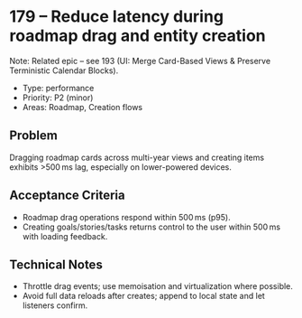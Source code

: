 # 179 – Reduce latency during roadmap drag and entity creation

Note: Related epic – see 193 (UI: Merge Card-Based Views & Preserve Terministic Calendar Blocks).

- Type: performance
- Priority: P2 (minor)
- Areas: Roadmap, Creation flows

## Problem
Dragging roadmap cards across multi-year views and creating items exhibits >500 ms lag, especially on lower-powered devices.

## Acceptance Criteria
- Roadmap drag operations respond within 500 ms (p95).
- Creating goals/stories/tasks returns control to the user within 500 ms with loading feedback.

## Technical Notes
- Throttle drag events; use memoisation and virtualization where possible.
- Avoid full data reloads after creates; append to local state and let listeners confirm.
